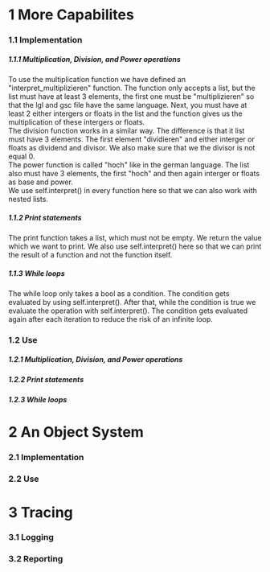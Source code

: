 <h1>1 More Capabilites</h1>
<h3>1.1 Implementation</h3>
<h5>1.1.1 Multiplication, Division, and Power operations</h5>
<p>To use the multiplication function we have defined an "interpret_multiplizieren" function. The function only accepts a list, but the list must have at least 3 elements, the first one must be "multiplizieren" so that the lgl and gsc file have the same language. Next, you must have at least 2 either intergers or floats in the list and the function gives us the multiplication of these intergers or floats.<br>
The division function works in a similar way. The difference is that it list must have 3 elements. The first element "dividieren" and either interger or floats as dividend and divisor. We also make sure that we the divisor is not equal 0.<br>
The power function is called "hoch" like in the german language. The list also must have 3 elements, the first "hoch" and then again interger or floats as base and power.<br>
We use self.interpret() in every function here so that we can also work with nested lists.
</p>
<h5>1.1.2 Print statements</h5>
<p>The print function takes a list, which must not be empty. We return the value which we want to print. We also use self.interpret() here so that we can print the result of a function and not the function itself.
</p>
<h5>1.1.3 While loops</h5>
<p>The while loop only takes a bool as a condition. The condition gets evaluated by using self.interpret(). After that, while the condition is true we evaluate the operation with self.interpret(). The condition gets evaluated again after each iteration to reduce the risk of an infinite loop.
</p>
<h3>1.2 Use</h3>
<h5>1.2.1 Multiplication, Division, and Power operations</h5>
<p>
</p>
<h5>1.2.2 Print statements</h5>
<p>
</p>
<h5>1.2.3 While loops</h5>
<p>
</p>
<h1>2 An Object System</h1>
<p>
</p>
<h3>2.1 Implementation</h3>
<p>
</p>
<h3>2.2 Use</h3>
<p>
</p>
<h1>3 Tracing</h1>
<p>
</p>
<h3>3.1 Logging</h3>
<p>
</p>
<h3>3.2 Reporting</h3>
<p>
</p>
